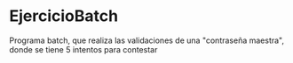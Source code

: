 # EjercicioBatch
Programa batch, que realiza las validaciones de una "contraseña maestra", donde se tiene 5 intentos para contestar 
